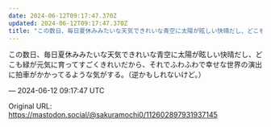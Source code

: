 ```yaml
---
date: 2024-06-12T09:17:47.370Z
updated: 2024-06-12T09:17:47.370Z
title: "この数日、毎日夏休みみたいな天気できれいな青空に太陽が眩しい快晴だし、どこも緑が[...]"
---
```


<p>この数日、毎日夏休みみたいな天気できれいな青空に太陽が眩しい快晴だし、どこも緑が元気に育ってすごくきれいだから、それでふわふわで幸せな世界の演出に拍車がかかってるような気がする。（逆かもしれないけど。）</p>

&mdash; 2024-06-12 09:17:47 UTC

Original URL: https://mastodon.social/@sakuramochi0/112602897931937145
